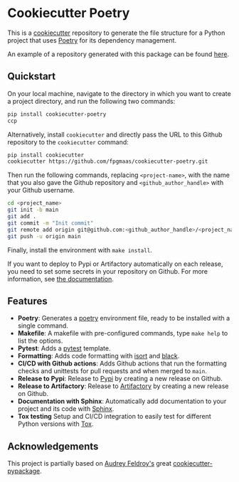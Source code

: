 
# Cookiecutter Poetry


This is a [cookiecutter](https://github.com/cookiecutter/cookiecutter)
repository to generate the file structure for a Python project that uses
[Poetry](https://python-poetry.org/) for its dependency management. 

An example of a repository generated with this package can be found [here](https://github.com/fpgmaas/cookiecutter-poetry-example).

## Quickstart

On your local machine, navigate to the directory in which you want to
create a project directory, and run the following two commands:

``` bash
pip install cookiecutter-poetry 
ccp
```

Alternatively, install `cookiecutter` and directly pass the URL to this
Github repository to the `cookiecutter` command:

``` bash
pip install cookiecutter
cookiecutter https://github.com/fpgmaas/cookiecutter-poetry.git
```

Then run the following commands, replacing `<project-name>`, with the
name that you also gave the Github repository and
`<github_author_handle>` with your Github username.

``` bash
cd <project_name>
git init -b main
git add .
git commit -m "Init commit"
git remote add origin git@github.com:<github_author_handle>/<project_name>.git
git push -u origin main
```

Finally, install the environment with `make install`.

If you want to deploy to Pypi or Artifactory automatically on each
release, you need to set some secrets in your repository on Github. For
more information, see [the
documentation](https://fpgmaas.github.io/cookiecutter-poetry/features/releasing.html).

## Features

- **Poetry**: Generates a [poetry](https://python-poetry.org/) environment file, ready to be installed with a single command.
- **Makefile**: A makefile with pre-configured commands, type `make help` to list the options.
- **Pytest**: Adds a [pytest](https://docs.pytest.org/en/7.1.x/) template.
- **Formatting**: Adds code formatting with [isort](https://github.com/PyCQA/isort) and [black](https://pypi.org/project/black/).
- **CI/CD with Github actions**: Adds Github actions that run the formatting checks and unittests for pull requests and when merged to `main`.
- **Release to Pypi**: Release to [Pypi](https://pypi.org) by creating a new release on Github.
- **Release to Artifactory**: Release to [Artifactory](https://jfrog.com/artifactory) by creating a new release on Github.
- **Documentation with Sphinx**: Automatically add documentation to your project and its code with [Sphinx](https://www.sphinx-doc.org/).
- **Tox testing** Setup and CI/CD integration to easily test for different Python versions with [Tox](https://tox.wiki/).



## Acknowledgements

This project is partially based on [Audrey
Feldroy's](https://github.com/audreyfeldroy) great
[cookiecutter-pypackage](https://github.com/audreyfeldroy/cookiecutter-pypackage).

